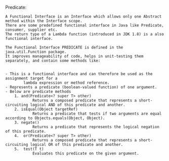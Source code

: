 Predicate:   

    A Functional Interface is an Interface which allows only one Abstract method within the Interface scope. 
    There are some predefined functional interface in Java like Predicate, consumer, supplier etc. 
    The return type of a Lambda function (introduced in JDK 1.8) is a also functional interface.
    
    The Functional Interface PREDICATE is defined in the java.util.Function package. 
    It improves manageability of code, helps in unit-testing them separately, and contain some methods like:
    

    - This is a functional interface and can therefore be used as the assignment target for a 
            lambda expression or method reference.
    - Represents a predicate (boolean-valued function) of one argument.
    - Below are predicate methods 
        1. and(Predicate<? super T> other)
                Returns a composed predicate that represents a short-circuiting logical AND of this predicate and another.
        2. isEqual(Object targetRef)
                Returns a predicate that tests if two arguments are equal according to Objects.equals(Object, Object).
        3. negate()
                Returns a predicate that represents the logical negation of this predicate.
        4. 	or(Predicate<? super T> other)
                Returns a composed predicate that represents a short-circuiting logical OR of this predicate and another.        
        5. 	test(T t)
                Evaluates this predicate on the given argument.